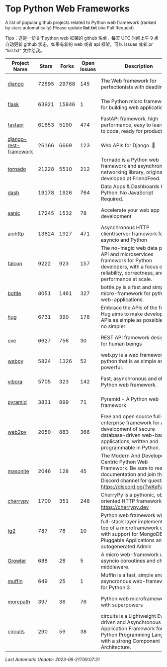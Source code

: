 # Top Python Web Frameworks
A list of popular github projects related to Python web framework (ranked by stars automatically)
Please update **list.txt** (via Pull Request)

Tips：这是一份关于python web 框架的 github 名单，每天 UTC 时间上午 9 点自动更新 github 状态，如果有新的 web 或者 api 框架，可以 issues 或者 pr “list.txt” 文件给我。

| Project Name | Stars | Forks | Open Issues | Description | Last Commit |
| ------------ | ----- | ----- | ----------- | ----------- | ----------- |
| [django](https://github.com/django/django) | 72595 | 29768 | 145 | The Web framework for perfectionists with deadlines. | 2023-08-20 19:53:40 |
| [flask](https://github.com/pallets/flask) | 63921 | 15846 | 1 | The Python micro framework for building web applications. | 2023-08-20 16:32:09 |
| [fastapi](https://github.com/tiangolo/fastapi) | 61653 | 5190 | 474 | FastAPI framework, high performance, easy to learn, fast to code, ready for production | 2023-08-19 19:54:40 |
| [django-rest-framework](https://github.com/encode/django-rest-framework) | 26166 | 6669 | 123 | Web APIs for Django. 🎸 | 2023-08-17 10:21:03 |
| [tornado](https://github.com/tornadoweb/tornado) | 21228 | 5510 | 212 | Tornado is a Python web framework and asynchronous networking library, originally developed at FriendFeed. | 2023-08-13 00:55:15 |
| [dash](https://github.com/plotly/dash) | 19178 | 1926 | 764 | Data Apps & Dashboards for Python. No JavaScript Required. | 2023-08-16 15:59:07 |
| [sanic](https://github.com/sanic-org/sanic) | 17245 | 1532 | 78 |  Accelerate your web app development  | Build fast. Run fast. | 2023-07-25 13:13:47 |
| [aiohttp](https://github.com/aio-libs/aiohttp) | 13824 | 1927 | 471 | Asynchronous HTTP client/server framework for asyncio and Python | 2023-08-20 20:02:58 |
| [falcon](https://github.com/falconry/falcon) | 9222 | 923 | 157 | The no-magic web data plane API and microservices framework for Python developers, with a focus on reliability, correctness, and performance at scale. | 2023-08-15 21:25:28 |
| [bottle](https://github.com/bottlepy/bottle) | 8051 | 1461 | 327 | bottle.py is a fast and simple micro-framework for python web-applications. | 2022-09-05 15:24:52 |
| [hug](https://github.com/hugapi/hug) | 6731 | 390 | 178 | Embrace the APIs of the future. Hug aims to make developing APIs as simple as possible, but no simpler. | 2023-06-30 13:14:01 |
| [eve](https://github.com/pyeve/eve) | 6627 | 756 | 30 | REST API framework designed for human beings | 2023-07-10 07:05:49 |
| [webpy](https://github.com/webpy/webpy) | 5824 | 1326 | 52 | web.py is a web framework for python that is as simple as it is powerful.  | 2023-08-04 15:46:20 |
| [vibora](https://github.com/vibora-io/vibora) | 5705 | 323 | 142 | Fast, asynchronous and elegant Python web framework. | 2019-02-11 10:54:12 |
| [pyramid](https://github.com/Pylons/pyramid) | 3831 | 899 | 71 | Pyramid - A Python web framework | 2023-08-10 19:28:53 |
| [web2py](https://github.com/web2py/web2py) | 2050 | 883 | 366 | Free and open source full-stack enterprise framework for agile development of secure database-driven web-based applications, written and programmable in Python. | 2023-07-05 10:40:45 |
| [masonite](https://github.com/MasoniteFramework/masonite) | 2046 | 128 | 45 | The Modern And Developer Centric Python Web Framework. Be sure to read the documentation and join the Discord channel for questions: https://discord.gg/TwKeFahmPZ | 2022-11-05 01:29:29 |
| [cherrypy](https://github.com/cherrypy/cherrypy) | 1700 | 351 | 248 | CherryPy is a pythonic, object-oriented HTTP framework.      https://cherrypy.dev | 2023-08-04 13:52:17 |
| [tg2](https://github.com/TurboGears/tg2) | 787 | 76 | 10 | Python web framework with full-stack layer implemented on top of a microframework core with support for MongoDB, Pluggable Applications and autogenerated Admin | 2023-05-30 13:59:15 |
| [Growler](https://github.com/pyGrowler/Growler) | 688 | 28 | 5 | A micro web-framework using asyncio coroutines and chained middleware. | 2020-03-08 07:51:41 |
| [muffin](https://github.com/klen/muffin) | 649 | 25 | 1 | Muffin is a fast, simple and asyncronous web-framework for Python 3 | 2023-08-18 05:56:30 |
| [morepath](https://github.com/morepath/morepath) | 397 | 36 | 76 | Python web microframework with superpowers | 2022-05-29 18:09:39 |
| [circuits](https://github.com/circuits/circuits) | 290 | 59 | 38 | circuits is a Lightweight Event driven and Asynchronous Application Framework for the Python Programming Language with a strong Component Architecture. | 2023-02-07 19:39:20 |

*Last Automatic Update: 2023-08-21T09:07:31*